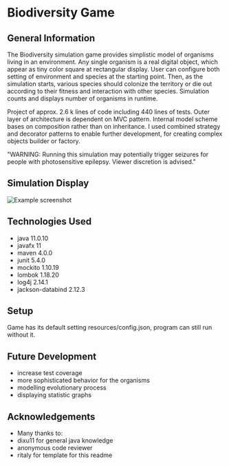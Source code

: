 # Biodiversity Game


## General Information
The Biodiversity simulation game provides simplistic model of organisms living in an environment. Any single organism is a real digital object, which appear as tiny color square at rectangular display. User can configure both setting of environment and species at the starting point. Then, as the simulation starts, various species should colonize the territory or die out according to their fitness and interaction with other species. Simulation counts and displays number of organisms in runtime.   

Project of approx. 2.6 k lines of code including 440 lines of tests. Outer layer of architecture is dependent on MVC  pattern. Internal model scheme bases on composition rather than on inheritance. I used combined strategy and decorator patterns to enable further development, for creating complex objects builder or factory.

"WARNING: Running this simulation may potentially trigger seizures for people with photosensitive epilepsy. Viewer discretion is advised."

## Simulation Display
![Example screenshot](./img/screenshot.png)
<!-- If you have screenshots you'd like to share, include them here. -->


## Technologies Used
- java 11.0.10
- javafx 11
- maven 4.0.0
- junit 5.4.0
- mockito 1.10.19
- lombok 1.18.20
- log4j 2.14.1
- jackson-databind 2.12.3

## Setup
Game has its default setting resources/config.json, program can still run without it.

## Future Development
- increase test coverage
- more sophisticated behavior for the organisms
- modelling evolutionary process
- displaying statistic graphs


## Acknowledgements
- Many thanks to:
- dixu11 for general java knowledge
- anonymous code reviewer 
- ritaly for template for this readme
